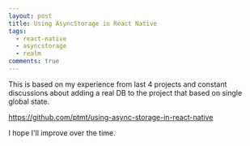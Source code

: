 ```yaml
---
layout: post
title: Using AsyncStorage in React Native
tags:
  - react-native
  - asyncstorage
  - realm
comments: true
---
```


This is based on my experience from last 4 projects and constant discussions about adding a real DB to the project that based on single global state. 

<https://github.com/ptmt/using-async-storage-in-react-native>

I hope I'll improve over the time.
